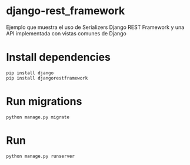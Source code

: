 # django-rest_framework
Ejemplo que muestra el uso de Serializers Django REST Framework y una API implementada con vistas comunes de Django

# Install dependencies
    pip install django
    pip install djangorestframework

# Run migrations
    python manage.py migrate

# Run
    python manage.py runserver
